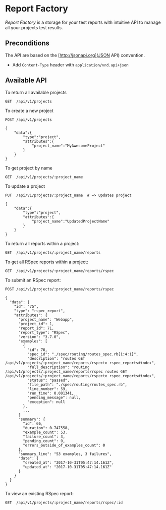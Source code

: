 # Report Factory

*Report Factory* is a storage for your test reports with intuitive API to manage all your projects test results.

## Preconditions

The API are based on the [http://jsonapi.org](JSON API) convention.

- Add `Content-Type` header with `application/vnd.api+json`

## Available API

To return all available projects
```
GET  /api/v1/projects
```

To create a new project
```
POST /api/v1/projects

{
    "data":{
        "type":"project",
        "attributes":{
            "project_name":"MyAwesomeProject"
        }
    }
}
```

To get project by name
```
GET  /api/v1/projects/:project_name
```

To update a project
```
PUT  /api/v1/projects/:project_name  # => Updates project

{
    "data":{
        "type":"project",
        "attributes":{
            "project_name":"UpdatedProjectName"
        }
    }
}
```

To return all reports within a project:
```
GET  /api/v1/projects/:project_name/reports
```

To get all RSpec reports within a project:
```
GET  /api/v1/projects/:project_name/reports/rspec
```

To submit an RSpec report:
```
POST /api/v1/projects/:project_name/reports/rspec

{
  "data": {
    "id": "75",
    "type": "rspec_report",
    "attributes": {
      "project_name": "Webapp",
      "project_id": 1,
      "report_id": 71,
      "report_type": "RSpec",
      "version": "3.7.0",
      "examples": [
        {
          "id": 70,
          "spec_id": "./spec/routing/routes_spec.rb[1:4:1]",
          "description": "routes GET /api/v1/projects/:project_name/reports/rspecto rspec_reports#index",
          "full_description": "routing /api/v1/projects/:project_name/reports/rspec routes GET /api/v1/projects/:project_name/reports/rspecto rspec_reports#index",
          "status": "passed",
          "file_path": "./spec/routing/routes_spec.rb",
          "line_number": 59,
          "run_time": 0.001341,
          "pending_message": null,
          "exception": null
        },
        ...
      ]
      "summary": {
        "id": 66,
        "duration": 0.747558,
        "example_count": 53,
        "failure_count": 3,
        "pending_count": 0,
        "errors_outside_of_examples_count": 0
      },
      "summary_line": "53 examples, 3 failures",
      "date": {
        "created_at": "2017-10-31T05:47:14.161Z",
        "updated_at": "2017-10-31T05:47:14.161Z"
      }
    }
  }
}
```

To view an existing RSpec report:
```
GET  /api/v1/projects/:project_name/reports/rspec/:id
```

